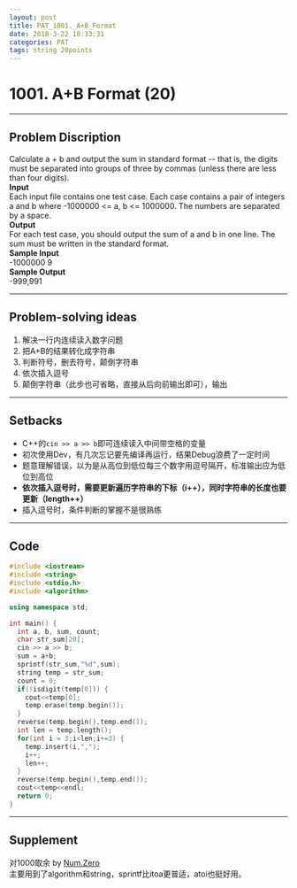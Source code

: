 ```yaml
---
layout: post
title: PAT_1001._A+B_Format
date: 2018-3-22 10:33:31
categories: PAT
tags: string 20points
---
```


# 1001. A+B Format (20)
*****
## Problem Discription
Calculate a + b and output the sum in standard format -- that is, the digits must be separated into groups of three by commas (unless there are less than four digits).</br>
**Input**</br>
Each input file contains one test case. Each case contains a pair of integers a and b where -1000000 <= a, b <= 1000000. The numbers are separated by a space.</br>
**Output**</br>
For each test case, you should output the sum of a and b in one line. The sum must be written in the standard format.</br> 
**Sample Input**</br>
-1000000 9</br>
**Sample Output**</br>
-999,991</br>

*****
## Problem-solving ideas

1. 解决一行内连续读入数字问题
2. 把A+B的结果转化成字符串
3. 判断符号，删去符号，颠倒字符串
4. 依次插入逗号
5. 颠倒字符串（此步也可省略，直接从后向前输出即可），输出

*****
## Setbacks

* C++的`cin >> a >> b`即可连续读入中间带空格的变量
* 初次使用Dev，有几次忘记要先编译再运行，结果Debug浪费了一定时间
* 题意理解错误，以为是从高位到低位每三个数字用逗号隔开，标准输出应为低位到高位
* **依次插入逗号时，需要更新遍历字符串的下标（i++），同时字符串的长度也要更新（length++）**
* 插入逗号时，条件判断的掌握不是很熟练

*****
## Code


```cpp
#include <iostream>
#include <string>
#include <stdio.h>
#include <algorithm>

using namespace std;

int main() {
  int a, b, sum, count;
  char str_sum[20];
  cin >> a >> b;
  sum = a+b;
  sprintf(str_sum,"%d",sum);
  string temp = str_sum;
  count = 0;
  if(!isdigit(temp[0])) {
    cout<<temp[0];
    temp.erase(temp.begin());
  }
  reverse(temp.begin(),temp.end());
  int len = temp.length();
  for(int i = 3;i<len;i+=3) {
    temp.insert(i,",");
    i++;
    len++;
  }
  reverse(temp.begin(),temp.end());
  cout<<temp<<endl;
  return 0;
} 

```

*****
## Supplement

对1000取余 by [Num.Zero](www.cnblogs.com/xiongmao-cpp/p/6385926.html)</br>
主要用到了algorithm和string，sprintf比itoa更普适，atoi也挺好用。

